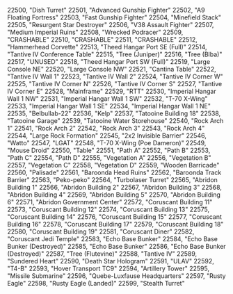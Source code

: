﻿22500, "Dish Turret"
22501, "Advanced Gunship Fighter"
22502, "A9 Floating Fortress"
22503, "Fast Gunship Fighter"
22504, "Minefield Stack"
22505, "Resurgent Star Destroyer"
22506, "V38 Assault Fighter"
22507, "Medium Imperial Ruins"
22508, "Wrecked Podracer"
22509, "CRASHABLE"
22510, "CRASHABLE"
22511, "CRASHABLE"
22512, "Hammerhead Corvette"
22513, "Theed Hangar Port SE (Full)"
22514, "Tantive IV Conference Table"
22515, "Tree (Juniper)"
22516, "Tree (Blba)"
22517, "UNUSED"
22518, "Theed Hangar Port SW (Full)"
22519, "Large Console NE"
22520, "Large Console NW"
22521, "Cantina Table"
22522, "Tantive IV Wall 1"
22523, "Tantive IV Wall 2"
22524, "Tantive IV Corner W"
22525, "Tantive IV Corner N"
22526, "Tantive IV Corner S"
22527, "Tantive IV Corner E"
22528, "Mainframe"
22529, "RTT"
22530, "Imperial Hangar Wall 1 NW"
22531, "Imperial Hangar Wall 1 SW"
22532, "T-70 X-Wing"
22533, "Imperial Hangar Wall 1 SE"
22534, "Imperial Hangar Wall 1 NE"
22535, "Belbullab-22"
22536, "Kelp"
22537, "Tatooine Building 18"
22538, "Tatooine Garage"
22539, "Tatooine Water Storehouse"
22540, "Rock Arch 1"
22541, "Rock Arch 2"
22542, "Rock Arch 3"
22543, "Rock Arch 4"
22544, "Large Rock Formation"
22545, "2x2 Invisible Barrier"
22546, "Watto"
22547, "LGAT"
22548, "T-70 X-Wing (Poe Dameron)"
22549, "Mouse Droid"
22550, "Table"
22551, "Path A"
22552, "Path B"
22553, "Path C"
22554, "Path D"
22555, "Vegetation A"
22556, "Vegetation B"
22557, "Vegetation C"
22558, "Vegetation D"
22559, "Wooden Barricade"
22560, "Palisade"
22561, "Baroonda Head Ruins"
22562, "Baroonda Track Barrier"
22563, "Peko-peko"
22564, "Turbolaser Turret"
22565, "Abridon Building 1"
22566, "Abridon Building 2"
22567, "Abridon Building 3"
22568, "Abridon Building 4"
22569, "Abridon Building 5"
22570, "Abridon Building 6"
22571, "Abridon Government Center"
22572, "Coruscant Building 11"
22573, "Coruscant Building 12"
22574, "Coruscant Building 13"
22575, "Coruscant Building 14"
22576, "Coruscant Building 15"
22577, "Coruscant Building 16"
22578, "Coruscant Building 17"
22579, "Coruscant Building 18"
22580, "Coruscant Building 19"
22581, "Coruscant Diner"
22582, "Coruscant Jedi Temple"
22583, "Echo Base Bunker"
22584, "Echo Base Bunker (Destroyed)"
22585, "Echo Base Bunker"
22586, "Echo Base Bunker (Destroyed)"
22587, "Tree (Flutevine)"
22588, "Tantive IV"
22589, "Sundered Heart"
22590, "Death Star Hologram"
22591, "ULAV"
22592, "T4-B"
22593, "Hover Transport TC9"
22594, "Artillery Tower"
22595, "Missile Submarine"
22596, "Quebe-Luxfause Headquarters"
22597, "Rusty Eagle"
22598, "Rusty Eagle (Landed)"
22599, "Stealth Turret"
